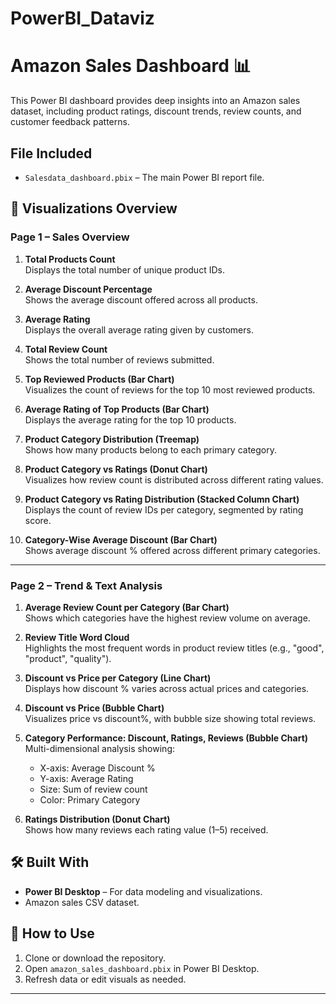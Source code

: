 # PowerBI_Dataviz

# Amazon Sales Dashboard 📊

This Power BI dashboard provides deep insights into an Amazon sales dataset, including product ratings, discount trends, review counts, and customer feedback patterns.

## File Included
- `Salesdata_dashboard.pbix` – The main Power BI report file.

## 📌 Visualizations Overview

### **Page 1 – Sales Overview**
1. **Total Products Count**  
   Displays the total number of unique product IDs.

2. **Average Discount Percentage**  
   Shows the average discount offered across all products.

3. **Average Rating**  
   Displays the overall average rating given by customers.

4. **Total Review Count**  
   Shows the total number of reviews submitted.

5. **Top Reviewed Products (Bar Chart)**  
   Visualizes the count of reviews for the top 10 most reviewed products.

6. **Average Rating of Top Products (Bar Chart)**  
   Displays the average rating for the top 10 products.

7. **Product Category Distribution (Treemap)**  
   Shows how many products belong to each primary category.

8. **Product Category vs Ratings (Donut Chart)**  
   Visualizes how review count is distributed across different rating values.

9. **Product Category vs Rating Distribution (Stacked Column Chart)**  
   Displays the count of review IDs per category, segmented by rating score.

10. **Category-Wise Average Discount (Bar Chart)**  
    Shows average discount % offered across different primary categories.

---

### **Page 2 – Trend & Text Analysis**
1. **Average Review Count per Category (Bar Chart)**  
   Shows which categories have the highest review volume on average.

2. **Review Title Word Cloud**  
   Highlights the most frequent words in product review titles (e.g., "good", "product", "quality").

3. **Discount vs Price per Category (Line Chart)**  
   Displays how discount % varies across actual prices and categories.

4. **Discount vs Price (Bubble Chart)**  
   Visualizes price vs discount%, with bubble size showing total reviews.

5. **Category Performance: Discount, Ratings, Reviews (Bubble Chart)**  
   Multi-dimensional analysis showing:
   - X-axis: Average Discount %
   - Y-axis: Average Rating
   - Size: Sum of review count
   - Color: Primary Category

6. **Ratings Distribution (Donut Chart)**  
   Shows how many reviews each rating value (1–5) received.

## 🛠 Built With
- **Power BI Desktop** – For data modeling and visualizations.
- Amazon sales CSV dataset.

## 🚀 How to Use
1. Clone or download the repository.
2. Open `amazon_sales_dashboard.pbix` in Power BI Desktop.
3. Refresh data or edit visuals as needed.

---
